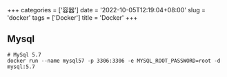 +++
categories = ['容器']
date = '2022-10-05T12:19:04+08:00'
slug = 'docker'
tags = ['Docker']
title = 'Docker'
+++

## Mysql

```shell
# MySql 5.7
docker run --name mysql57 -p 3306:3306 -e MYSQL_ROOT_PASSWORD=root -d mysql:5.7 
```
<!--stackedit_data:
eyJwcm9wZXJ0aWVzIjoidGl0bGU6IERvY2tlclxuIiwiaGlzdG
9yeSI6Wy0xODkxODA3MDA2LC0zOTQ1MzcxMjBdfQ==
-->